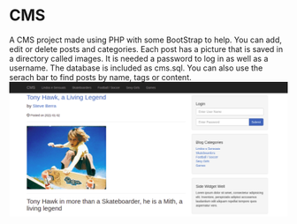 # CMS
A CMS project made using PHP with some BootStrap to help.
You can add, edit or delete posts and categories. 
Each post has a picture that is saved in a directory called images.
It is needed a password to log in as well as a username. 
The database is included as cms.sql.
You can also use the serach bar to find posts by name, tags or content.
![CMS](1.png)
